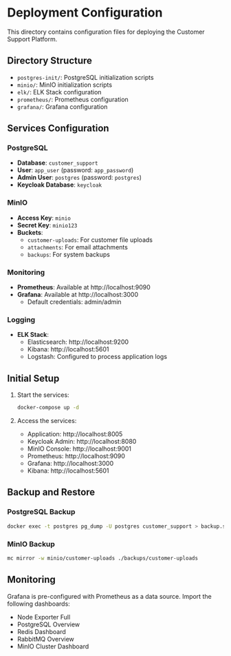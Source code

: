 # Deployment Configuration

This directory contains configuration files for deploying the Customer Support Platform.

## Directory Structure

- `postgres-init/`: PostgreSQL initialization scripts
- `minio/`: MinIO initialization scripts
- `elk/`: ELK Stack configuration
- `prometheus/`: Prometheus configuration
- `grafana/`: Grafana configuration

## Services Configuration

### PostgreSQL
- **Database**: `customer_support`
- **User**: `app_user` (password: `app_password`)
- **Admin User**: `postgres` (password: `postgres`)
- **Keycloak Database**: `keycloak`

### MinIO
- **Access Key**: `minio`
- **Secret Key**: `minio123`
- **Buckets**:
  - `customer-uploads`: For customer file uploads
  - `attachments`: For email attachments
  - `backups`: For system backups

### Monitoring
- **Prometheus**: Available at http://localhost:9090
- **Grafana**: Available at http://localhost:3000
  - Default credentials: admin/admin

### Logging
- **ELK Stack**:
  - Elasticsearch: http://localhost:9200
  - Kibana: http://localhost:5601
  - Logstash: Configured to process application logs

## Initial Setup

1. Start the services:
   ```bash
   docker-compose up -d
   ```

2. Access the services:
   - Application: http://localhost:8005
   - Keycloak Admin: http://localhost:8080
   - MinIO Console: http://localhost:9001
   - Prometheus: http://localhost:9090
   - Grafana: http://localhost:3000
   - Kibana: http://localhost:5601

## Backup and Restore

### PostgreSQL Backup
```bash
docker exec -t postgres pg_dump -U postgres customer_support > backup.sql
```

### MinIO Backup
```bash
mc mirror -w minio/customer-uploads ./backups/customer-uploads
```

## Monitoring

Grafana is pre-configured with Prometheus as a data source. Import the following dashboards:
- Node Exporter Full
- PostgreSQL Overview
- Redis Dashboard
- RabbitMQ Overview
- MinIO Cluster Dashboard
